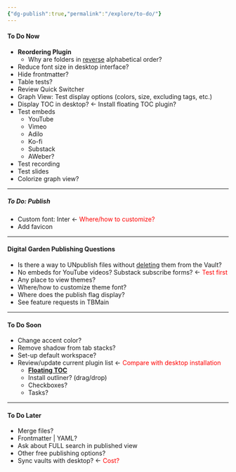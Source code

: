 ```yaml
---
{"dg-publish":true,"permalink":"/explore/to-do/"}
---
```


#### To Do Now
- **Reordering Plugin**
	- Why are folders in <u>reverse</u> alphabetical order?
- Reduce font size in desktop interface?
- Hide frontmatter?
- Table tests?
- Review Quick Switcher
- Graph View: Test display options (colors, size, excluding tags, etc.)
- Display TOC in desktop? <- Install floating TOC plugin?
- Test embeds
	- YouTube
	- Vimeo
	- Adilo
	- Ko-fi
	- Substack
	- AWeber?
- Test recording
- Test slides
- Colorize graph view?

---

##### To Do: Publish
- Custom font: Inter <- <font color="#ff0000">Where/how to customize?</font>
- Add favicon

---

#### Digital Garden Publishing Questions
- Is there a way to UNpublish files without <u>deleting</u> them from the Vault?
- No embeds for YouTube videos? Substack subscribe forms? <- <font color="#ff0000">Test first</font>
- Any place to view themes?
- Where/how to customize theme font?
- Where does the publish flag display?
- See feature requests in TBMain

---

#### To Do Soon
- Change accent color?
- Remove shadow from tab stacks?
- Set-up default workspace?
- Review/update current plugin list <- <font color="#ff0000">Compare with desktop installation</font>
	- **[Floating TOC]()**
	- Install outliner? (drag/drop)
	- Checkboxes?
	- Tasks?

---

#### To Do Later
- Merge files?
- Frontmatter | YAML?
- Ask about FULL search in published view
- Other free publishing options?
- Sync vaults with desktop? <- <font color="#ff0000">Cost?</font>

